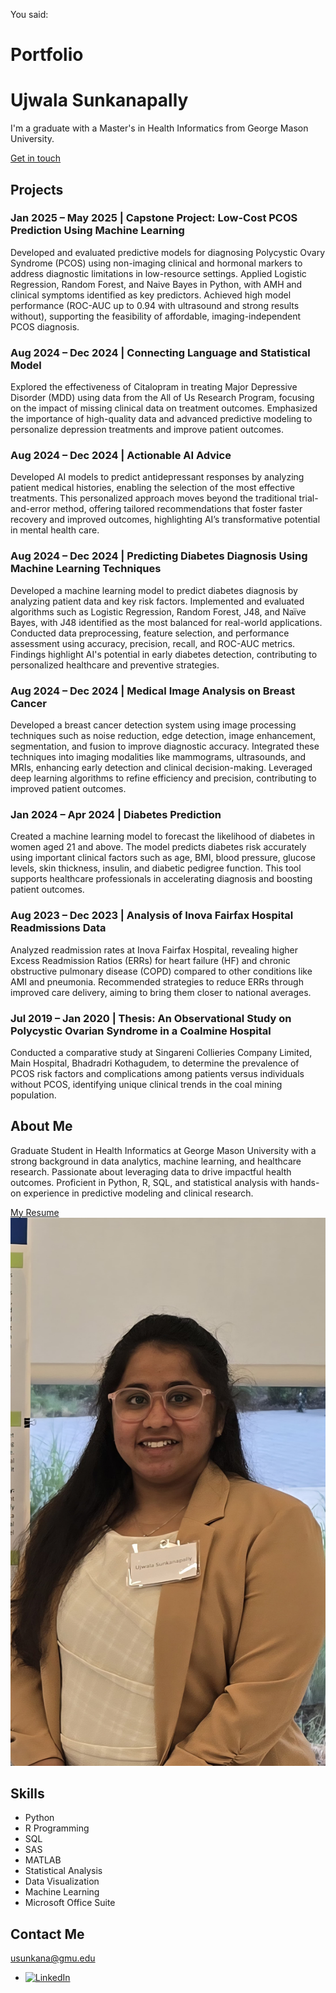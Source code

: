 You said:
# Portfolio

<div class="header__text-box row">
  <div class="header__text">
    <h1 class="heading-primary">
      <!-- Replace the following name with your name -->
      <span>Ujwala Sunkanapally</span>
    </h1>
    <!-- Put a small paragraph about yourself -->
    <p>I'm a graduate with a Master's in Health Informatics from George Mason University.</p>
    <a href="https://github.com/ujwala1412" class="btn btn--red">Get in touch</a>
  </div>
</div>

<section class="projects" id="projects">
  <h2 class="section-title">Projects</h2>

  <div class="project-card">
    <h3>Jan 2025 – May 2025 | Capstone Project: Low-Cost PCOS Prediction Using Machine Learning</h3>
    <p>
      Developed and evaluated predictive models for diagnosing Polycystic Ovary Syndrome (PCOS) using non-imaging clinical and hormonal markers to address diagnostic limitations in low-resource settings. Applied Logistic Regression, Random Forest, and Naive Bayes in Python, with AMH and clinical symptoms identified as key predictors. Achieved high model performance (ROC-AUC up to 0.94 with ultrasound and strong results without), supporting the feasibility of affordable, imaging-independent PCOS diagnosis.
    </p>
  </div>

  <div class="project-card">
    <h3>Aug 2024 – Dec 2024 | Connecting Language and Statistical Model</h3>
    <p>
      Explored the effectiveness of Citalopram in treating Major Depressive Disorder (MDD) using data from the All of Us Research Program, focusing on the impact of missing clinical data on treatment outcomes. Emphasized the importance of high-quality data and advanced predictive modeling to personalize depression treatments and improve patient outcomes.
    </p>
  </div>

  <div class="project-card">
    <h3>Aug 2024 – Dec 2024 | Actionable AI Advice</h3>
    <p>
      Developed AI models to predict antidepressant responses by analyzing patient medical histories, enabling the selection of the most effective treatments. This personalized approach moves beyond the traditional trial-and-error method, offering tailored recommendations that foster faster recovery and improved outcomes, highlighting AI’s transformative potential in mental health care.
    </p>
  </div>

  <div class="project-card">
    <h3>Aug 2024 – Dec 2024 | Predicting Diabetes Diagnosis Using Machine Learning Techniques</h3>
    <p>
      Developed a machine learning model to predict diabetes diagnosis by analyzing patient data and key risk factors. Implemented and evaluated algorithms such as Logistic Regression, Random Forest, J48, and Naïve Bayes, with J48 identified as the most balanced for real-world applications. Conducted data preprocessing, feature selection, and performance assessment using accuracy, precision, recall, and ROC-AUC metrics. Findings highlight AI's potential in early diabetes detection, contributing to personalized healthcare and preventive strategies.
    </p>
  </div>

  <div class="project-card">
    <h3>Aug 2024 – Dec 2024 | Medical Image Analysis on Breast Cancer</h3>
    <p>
      Developed a breast cancer detection system using image processing techniques such as noise reduction, edge detection, image enhancement, segmentation, and fusion to improve diagnostic accuracy. Integrated these techniques into imaging modalities like mammograms, ultrasounds, and MRIs, enhancing early detection and clinical decision-making. Leveraged deep learning algorithms to refine efficiency and precision, contributing to improved patient outcomes.
    </p>
  </div>

  <div class="project-card">
    <h3>Jan 2024 – Apr 2024 | Diabetes Prediction</h3>
    <p>
      Created a machine learning model to forecast the likelihood of diabetes in women aged 21 and above. The model predicts diabetes risk accurately using important clinical factors such as age, BMI, blood pressure, glucose levels, skin thickness, insulin, and diabetic pedigree function. This tool supports healthcare professionals in accelerating diagnosis and boosting patient outcomes.
    </p>
  </div>

  <div class="project-card">
    <h3>Aug 2023 – Dec 2023 | Analysis of Inova Fairfax Hospital Readmissions Data</h3>
    <p>
      Analyzed readmission rates at Inova Fairfax Hospital, revealing higher Excess Readmission Ratios (ERRs) for heart failure (HF) and chronic obstructive pulmonary disease (COPD) compared to other conditions like AMI and pneumonia. Recommended strategies to reduce ERRs through improved care delivery, aiming to bring them closer to national averages.
    </p>
  </div>

  <div class="project-card">
    <h3>Jul 2019 – Jan 2020 | Thesis: An Observational Study on Polycystic Ovarian Syndrome in a Coalmine Hospital</h3>
    <p>
      Conducted a comparative study at Singareni Collieries Company Limited, Main Hospital, Bhadradri Kothagudem, to determine the prevalence of PCOS risk factors and complications among patients versus individuals without PCOS, identifying unique clinical trends in the coal mining population.
    </p>
  </div>
</section>

<section class="about" id="about">
  <div class="row">
    <h2>About Me</h2>
    <div class="about__content">
      <div class="about__text">
        <p>
          Graduate Student in Health Informatics at George Mason University with a strong background in data analytics, machine learning, and healthcare research. Passionate about leveraging data to drive impactful health outcomes. Proficient in Python, R, SQL, and statistical analysis with hands-on experience in predictive modeling and clinical research.
        </p>
        <!-- Link to your resume PDF -->
        <a href="./Ujwala_Resume_final_2.pdf" class="btn" target="_blank" rel="noopener noreferrer">My Resume</a>
      </div>
      <div class="about__photo-container">
        <img
          class="about__photo"
          src="./images/Professional_Portfolio_Picture.jpg"
          alt="Portfolio Profile Picture"
        />
      </div>
    </div>
  </div>
</section>

<section class="skills" id="skills">
  <div class="row">
    <h2>Skills</h2>
    <div class="skills__content">
      <ul class="skills__list">
        <li>Python</li>
        <li>R Programming</li>
        <li>SQL</li>
        <li>SAS</li>
        <li>MATLAB</li>
        <li>Statistical Analysis</li>
        <li>Data Visualization</li>
        <li>Machine Learning</li>
        <li>Microsoft Office Suite</li>
      </ul>
    </div>
  </div>
</section>

<section class="contact" id="contact">
  <div class="row">
    <h2>Contact Me</h2>
    <div class="contact__info">
      <!-- Your email as a contact button -->
      <a href="mailto:usunkana@gmu.edu" class="btn">usunkana@gmu.edu</a>
    </div>
  </div>
</section>

<footer role="contentinfo" class="footer">
  <div class="row">
    <!-- Only LinkedIn social link included -->
    <ul class="footer__social-links">
      <li class="footer__social-link-item">
        <a href="https://www.linkedin.com/in/drujwalasunkanapallyy-163679204/" target="_blank" rel="noopener noreferrer">
          <img src="./images/linkedin.svg" class="footer__social-image" alt="LinkedIn" />
        </a>
      </li>
    </ul>
  </div>
</footer>